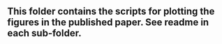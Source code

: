 ## This folder contains the scripts for plotting the figures in the published paper. See readme in each sub-folder.